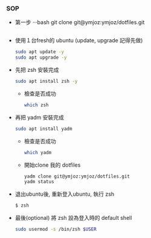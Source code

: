 ### SOP
- 第一步
  ···bash
  git clone git@ymjoz:ymjoz/dotfiles.git
  ```
- 使用１台fresh的 ubuntu (update, upgrade 記得先做)
  ```bash
  sudo apt update -y
  sudo apt upgrade -y
  ```
- 先把 zsh 安裝完成
  ```bash
  sudo apt install zsh -y
  ```
  - 檢查是否成功
    ```bash
    which zsh
    ```
  
- 再把 yadm 安裝完成
  ```bash
  sudo apt install yadm
  ```
  - 檢查是否成功
    ```bash
    which yadm
    ```
  - 開始clone 我的 dotfiles
    ```bash
    yadm clone git@ymjoz:ymjoz/dotfiles.git
    yadm status
    ```

- 退出ubuntu後, 重新登入ubuntu, 執行 zsh
  ```bash
  $ zsh
  ```
- 最後(optional) 將 zsh 設為登入時的 default shell
  ```bash
  sudo usermod -s /bin/zsh $USER
  ```
